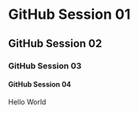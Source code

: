 # GitHub Session 01 
## GitHub Session 02 
### GitHub Session 03 
#### GitHub Session 04 

<p> Hello World </p>